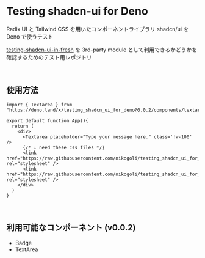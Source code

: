 # Testing shadcn-ui for Deno

Radix UI と Tailwind CSS を用いたコンポーネントライブラリ shadcn/ui を Deno で使うテスト

[testing-shadcn-ui-in-fresh]() を 3rd-party module として利用できるかどうかを確認するためのテスト用レポジトリ

<br>

## 使用方法
```
import { Textarea } from "https://deno.land/x/testing_shadcn_ui_for_deno@0.0.2/components/textarea.tsx"

export default function App(){
  return (
    <div>
      <Textarea placeholder="Type your message here." class='!w-100' />
      {/* ↓ need these css files */}
      <link href="https://raw.githubusercontent.com/nikogoli/testing_shadcn_ui_for_deno/0.0.2/css/uno.css" rel="stylesheet" />
      <link href="https://raw.githubusercontent.com/nikogoli/testing_shadcn_ui_for_deno/0.0.2/css/shadcn.css" rel="stylesheet" />
    </div>
  )
}
```

<br>

## 利用可能なコンポーネント (v0.0.2)
- Badge
- TextArea